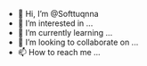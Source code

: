 - 👋 Hi, I’m @Softtuqnna
- 👀 I’m interested in ...
- 🌱 I’m currently learning ...
- 💞️ I’m looking to collaborate on ...
- 📫 How to reach me ...

<!---
Softtuqnna/Softtuqnna is a ✨ special ✨ repository because its `README.md` (this file) appears on your GitHub profile.
You can click the Preview link to take a look at your changes.
--->
